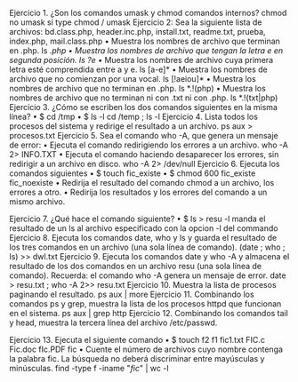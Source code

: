 Ejercicio 1. ¿Son los comandos umask y chmod comandos internos?
chmod no umask si
type chmod / umask
Ejercicio 2: Sea la siguiente lista de archivos: bd.class.php, header.inc.php, install.txt,
readme.txt, prueba, index.php, mail.class.php
• Muestra los nombres de archivo que terminan en .php.
ls *.php
• Muestra los nombres de archivo que tengan la letra e en segunda posición.
ls ?e*
• Muestra los nombres de archivo cuya primera letra esté comprendida entre a y e.
ls [a-e]*
• Muestra los nombres de archivo que no comienzan por una vocal.
ls [!aeiou]*
• Muestra los nombres de archivo que no terminan en .php.
ls *.!(php)
• Muestra los nombres de archivo que no terminan ni con .txt ni con .php.
ls *.!(txt|php)
Ejercicio 3. ¿Cómo se escriben los dos comandos siguientes en la misma línea?
• $ cd /tmp
• $ ls -l
cd /temp ; ls -l
Ejercicio 4. Lista todos los procesos del sistema y redirige el resultado a un archivo.
ps aux > procesos.txt
Ejercicio 5. Sea el comando who -A, que genera un mensaje de error:
• Ejecuta el comando redirigiendo los errores a un archivo.
who -A 2> INFO.TXT
• Ejecuta el comando haciendo desaparecer los errores, sin redirigir a un archivo en
disco.
who -A 2> /dev/null
Ejercicio 6. Ejecuta los comandos siguientes
• $ touch fic_existe
• $ chmod 600 fic_existe fic_noexiste
• Redirija el resultado del comando chmod a un archivo, los errores a otro.
• Redirija los resultados y los errores del comando a un mismo archivo.

Ejercicio 7. ¿Qué hace el comando siguiente?
• $ ls > resu -l
manda el resultado de un ls al archivo especificado con la opcion -l del commando
Ejercicio 8. Ejecuta los comandos date, who y ls y guarda el resultado de los tres comandos en un archivo (una sola línea de comando).
(date ; who ; ls) >> dwl.txt
Ejercicio 9. Ejecuta los comandos date y who -A y almacena el resultado de los dos comandos
en un archivo resu (una sola línea de comando). Recuerda: el comando who -A genera un
mensaje de error.
date > resu.txt ;  who -A 2>> resu.txt
Ejercicio 10. Muestra la lista de procesos paginando el resultado.
ps aux | more
Ejercicio 11. Combinando los comandos ps y grep, muestra la lista de los procesos httpd que
funcionan en el sistema.
ps aux | grep http
Ejercicio 12. Combinando los comandos tail y head, muestra la tercera línea del archivo
/etc/passwd.

Ejercicio 13. Ejecuta el siguiente comando
• $ touch f2 f1 fic1.txt FIC.c Fic.doc fIc.PDF fic
• Cuente el número de archivos cuyo nombre contenga la palabra fic. La búsqueda no
deberá discriminar entre mayúsculas y minúsculas. 
find -type f -iname "*fic*" | wc -l